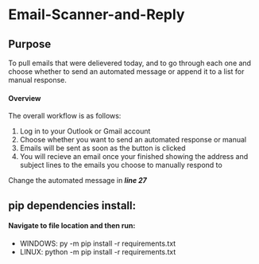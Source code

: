 # Email-Scanner-and-Reply

## Purpose
To pull emails that were delievered today, and to go through each one and choose whether to send an automated message or append it to a list for manual response.

#### Overview 
The overall workflow is as follows:

1. Log in to your Outlook or Gmail account
2. Choose whether you want to send an automated response or manual
3. Emails will be sent as soon as the button is clicked
4. You will recieve an email once your finished showing the address and subject lines to the emails you choose to manually respond to

Change the automated message in ***line 27***


## pip dependencies install: 
#### Navigate to file location and then run:
  * WINDOWS: py -m pip install -r requirements.txt 
  * LINUX: python -m pip install -r requirements.txt 


